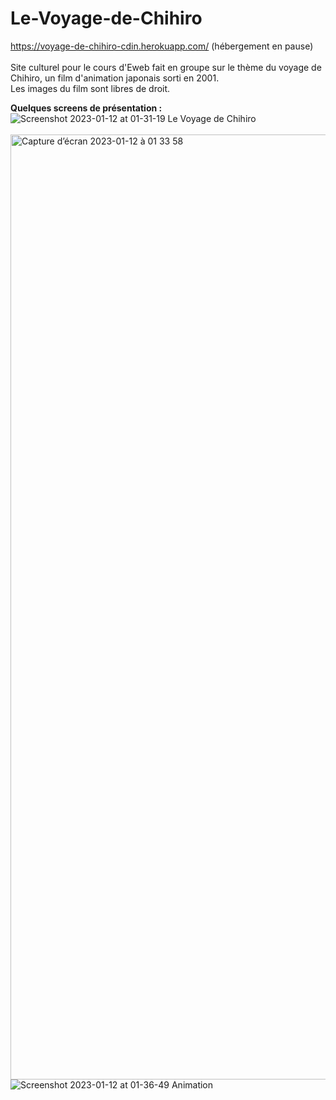 # Le-Voyage-de-Chihiro
https://voyage-de-chihiro-cdin.herokuapp.com/ (hébergement en pause) <br>
<br>
Site culturel pour le cours d'Eweb fait en groupe sur le thème du voyage de Chihiro, un film d'animation japonais sorti en 2001.<br>
Les images du film sont libres de droit.

<strong>Quelques screens de présentation :</strong><br>
![Screenshot 2023-01-12 at 01-31-19 Le Voyage de Chihiro](https://user-images.githubusercontent.com/77757761/211947632-ab52634b-bb4a-4a63-a822-55ea00f56662.png)
<br><br>
<img width="1512" alt="Capture d’écran 2023-01-12 à 01 33 58" src="https://user-images.githubusercontent.com/77757761/211947913-6336cf07-6165-4420-9386-0a0621003033.png">
![Screenshot 2023-01-12 at 01-36-49 Animation](https://user-images.githubusercontent.com/77757761/211948223-ef799a04-54fe-4e42-8a41-c78f8dde5723.png)
